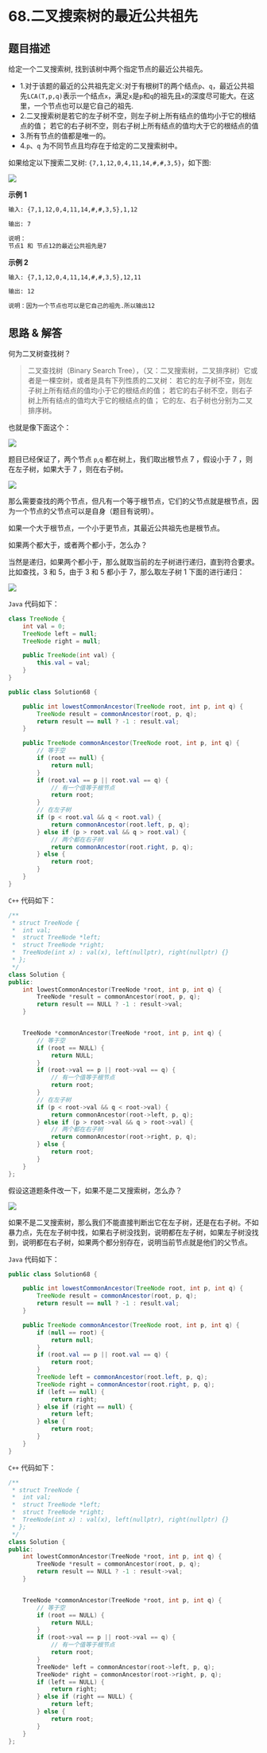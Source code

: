 # 68.二叉搜索树的最近公共祖先

## 题目描述

给定一个二叉搜索树, 找到该树中两个指定节点的最近公共祖先。
- 1.对于该题的最近的公共祖先定义:对于有根树T的两个结点`p`、`q`，最近公共祖先`LCA(T,p,q)`表示一个结点`x`，满足`x`是`p`和`q`的祖先且`x`的深度尽可能大。在这里，一个节点也可以是它自己的祖先.
- 2.二叉搜索树是若它的左子树不空，则左子树上所有结点的值均小于它的根结点的值； 若它的右子树不空，则右子树上所有结点的值均大于它的根结点的值
- 3.所有节点的值都是唯一的。
- 4.`p`、`q` 为不同节点且均存在于给定的二叉搜索树中。

如果给定以下搜索二叉树: `{7,1,12,0,4,11,14,#,#,3,5}`，如下图:

![](https://markdownpicture.oss-cn-qingdao.aliyuncs.com/blog/20220109231440.png)


**示例 1**
```txt
输入: {7,1,12,0,4,11,14,#,#,3,5},1,12

输出: 7

说明：
节点1 和 节点12的最近公共祖先是7 

```

**示例 2**
```txt
输入: {7,1,12,0,4,11,14,#,#,3,5},12,11

输出: 12

说明：因为一个节点也可以是它自己的祖先.所以输出12 

```

## 思路 & 解答

何为二叉树查找树？

> 二叉查找树（Binary Search Tree），（又：二叉搜索树，二叉排序树）它或者是一棵空树，或者是具有下列性质的二叉树： 若它的左子树不空，则左子树上所有结点的值均小于它的根结点的值； 若它的右子树不空，则右子树上所有结点的值均大于它的根结点的值； 它的左、右子树也分别为二叉排序树。

也就是像下面这个：

![](https://markdownpicture.oss-cn-qingdao.aliyuncs.com/blog/20220110221807.png)

题目已经保证了，两个节点 `p`,`q` 都在树上，我们取出根节点 7 ，假设小于 7 ，则在左子树，如果大于 7 ，则在右子树。

![](https://markdownpicture.oss-cn-qingdao.aliyuncs.com/blog/20220110222101.png)


那么需要查找的两个节点，但凡有一个等于根节点，它们的父节点就是根节点，因为一个节点的父节点可以是自身（题目有说明）。

如果一个大于根节点，一个小于更节点，其最近公共祖先也是根节点。

如果两个都大于，或者两个都小于，怎么办？

当然是递归，如果两个都小于，那么就取当前的左子树进行递归，直到符合要求。比如查找，3 和 5，由于 3 和 5 都小于 7，那么取左子树 1 下面的进行递归：

![](https://markdownpicture.oss-cn-qingdao.aliyuncs.com/blog/20220110222502.png)


`Java` 代码如下：

```Java
class TreeNode {
    int val = 0;
    TreeNode left = null;
    TreeNode right = null;

    public TreeNode(int val) {
        this.val = val;
    }
}

public class Solution68 {

    public int lowestCommonAncestor(TreeNode root, int p, int q) {
        TreeNode result = commonAncestor(root, p, q);
        return result == null ? -1 : result.val;
    }

    public TreeNode commonAncestor(TreeNode root, int p, int q) {
        // 等于空
        if (root == null) {
            return null;
        }
        if (root.val == p || root.val == q) {
            // 有一个值等于根节点
            return root;
        }
        // 在左子树
        if (p < root.val && q < root.val) {
            return commonAncestor(root.left, p, q);
        } else if (p > root.val && q > root.val) {
            // 两个都在右子树
            return commonAncestor(root.right, p, q);
        } else {
            return root;
        }
    }
}
```

`C++` 代码如下：

```C++
/**
 * struct TreeNode {
 *	int val;
 *	struct TreeNode *left;
 *	struct TreeNode *right;
 *	TreeNode(int x) : val(x), left(nullptr), right(nullptr) {}
 * };
 */
class Solution {
public:
    int lowestCommonAncestor(TreeNode *root, int p, int q) {
        TreeNode *result = commonAncestor(root, p, q);
        return result == NULL ? -1 : result->val;
    }


    TreeNode *commonAncestor(TreeNode *root, int p, int q) {
        // 等于空
        if (root == NULL) {
            return NULL;
        }
        if (root->val == p || root->val == q) {
            // 有一个值等于根节点
            return root;
        }
        // 在左子树
        if (p < root->val && q < root->val) {
            return commonAncestor(root->left, p, q);
        } else if (p > root->val && q > root->val) {
            // 两个都在右子树
            return commonAncestor(root->right, p, q);
        } else {
            return root;
        }
    }
};
```

假设这道题条件改一下，如果不是二叉搜索树，怎么办？

![](https://markdownpicture.oss-cn-qingdao.aliyuncs.com/blog/20220110224336.png)

如果不是二叉搜索树，那么我们不能直接判断出它在左子树，还是在右子树。不如暴力点，先在左子树中找，如果右子树没找到，说明都在左子树，如果左子树没找到，说明都在右子树，如果两个都分别存在，说明当前节点就是他们的父节点。

`Java` 代码如下：

```Java
public class Solution68 {

    public int lowestCommonAncestor(TreeNode root, int p, int q) {
        TreeNode result = commonAncestor(root, p, q);
        return result == null ? -1 : result.val;
    }

    public TreeNode commonAncestor(TreeNode root, int p, int q) {
        if (null == root) {
            return null;
        }
        if (root.val == p || root.val == q) {
            return root;
        }
        TreeNode left = commonAncestor(root.left, p, q);
        TreeNode right = commonAncestor(root.right, p, q);
        if (left == null) {
            return right;
        } else if (right == null) {
            return left;
        } else {
            return root;
        }
    }
}
```

`C++` 代码如下：

```C++
/**
 * struct TreeNode {
 *	int val;
 *	struct TreeNode *left;
 *	struct TreeNode *right;
 *	TreeNode(int x) : val(x), left(nullptr), right(nullptr) {}
 * };
 */
class Solution {
public:
    int lowestCommonAncestor(TreeNode *root, int p, int q) {
        TreeNode *result = commonAncestor(root, p, q);
        return result == NULL ? -1 : result->val;
    }


    TreeNode *commonAncestor(TreeNode *root, int p, int q) {
        // 等于空
        if (root == NULL) {
            return NULL;
        }
        if (root->val == p || root->val == q) {
            // 有一个值等于根节点
            return root;
        }
        TreeNode* left = commonAncestor(root->left, p, q);
        TreeNode* right = commonAncestor(root->right, p, q);
        if (left == NULL) {
            return right;
        } else if (right == NULL) {
            return left;
        } else {
            return root;
        }
    }
};
```

